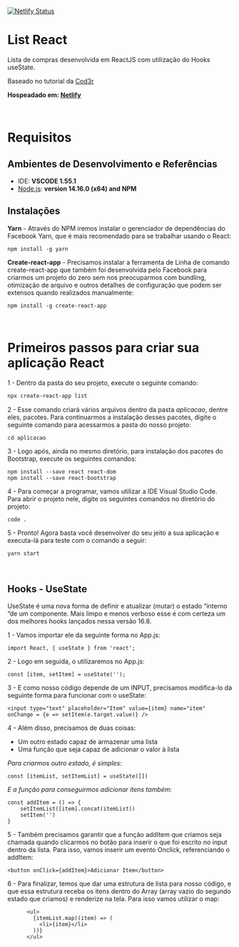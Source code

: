 [![Netlify Status](https://api.netlify.com/api/v1/badges/535ccc32-3b74-4753-a9b5-03a37b141511/deploy-status)](https://app.netlify.com/sites/list-reactjs/deploys)

# List React

Lista de compras desenvolvida em ReactJS com utilização do Hooks useState.

Baseado no tutorial da [Cod3r](https://blog.cod3r.com.br/utilizando-hooks-usestate/)


**Hospeadado em: [Netlify](https://list-reactjs.netlify.app/)**


&nbsp;


# Requisitos


## **Ambientes de Desenvolvimento e Referências**

* IDE:    **VSCODE 1.55.1**
* [Node.js](https://nodejs.org/en/):    **version 14.16.0 (x64) and NPM**

## Instalações

**Yarn** - Através do NPM iremos instalar o gerenciador de dependências do Facebook Yarn, que é mais recomendado para se trabalhar usando o React:

```
npm install -g yarn
````

**Create-react-app** - Precisamos instalar a ferramenta de Linha de comando create-react-app que também foi desenvolvida pelo Facebook para criarmos um projeto do zero sem nos preocuparmos com bundling, otimização de arquivo e outros detalhes de configuração que podem ser extensos quando realizados manualmente:

```
npm install -g create-react-app
````


&nbsp;


# Primeiros passos para criar sua aplicação React

1 - Dentro da pasta do seu projeto, execute o seguinte comando: 
```sh
npx create-react-app list
```

2 - Esse comando criará vários arquivos dentro da pasta *aplicacao*, dentre eles, pacotes. Para continuarmos a instalação desses pacotes, digite o seguinte comando para acessarmos a pasta do nosso projeto:
```
cd aplicacao
````

3 - Logo após, ainda no mesmo diretório, para instalação dos pacotes do Bootstrap, execute os seguintes comandos:
```
npm install --save react react-dom
npm install --save react-bootstrap
````

4 - Para começar a programar, vamos utilizar a IDE Visual Studio Code. Para abrir o projeto nele, digite os seguintes comandos no diretório do projeto:
```
code .
````

5 - Pronto! Agora basta você desenvolver do seu jeito a sua aplicação e executa-lá para teste com o comando a seguir:
```
yarn start
````

&nbsp;


## Hooks - UseState

UseState é uma nova forma de definir e atualizar (mutar) o estado “interno ”de um componente. Mais limpo e menos verboso esse é com certeza um dos melhores hooks lançados nessa versão 16.8.

1 - Vamos importar ele da seguinte forma no App.js: 
```
import React, { useState } from 'react';
````

2 - Logo em seguida, o utilizaremos no App.js:
```
const [item, setItem] = useState('');
````

3 - E como nosso código depende de um INPUT, precisamos modifica-lo da seguinte forma para funcionar com o useState:
```
<input type="text" placeholder="Item" value={item} name="item" onChange = {e => setItem(e.target.value)} />
````

4 -  Além disso, precisamos de duas coisas:

- Um outro estado capaz de armazenar uma lista
- Uma função que seja capaz de adicionar o valor à lista

*Para criarmos outro estado, é simples:*
```
const [itemList, setItemList] = useState([])
````

*E a função para conseguirmos adicionar itens também:*
```
const addItem = () => {
    setItemList([item].concat(itemList))
    setItem('')
}
````

5 - Também precisamos garantir que a função addItem que criamos seja chamada quando clicarmos no botão para inserir o que foi escrito no input dentro da lista. Para isso, vamos inserir um evento Onclick, referenciando o addItem:
```
<button onClick={addItem}>Adicionar Item</button>
````

6 - Para finalizar, temos que dar uma estrutura de lista para nosso código, e que essa estrutura receba os itens dentro do Array (array vazio do segundo estado que criamos) e renderize na tela. Para isso vamos utilizar o map:
```
      <ul>
        {itemList.map((item) => (
          <li>{item}</li>
        ))}
      </ul>
````
